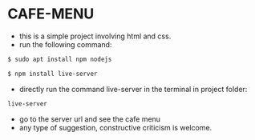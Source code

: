 # CAFE-MENU

- this is a simple project involving html and css.
- run the following command:

```bash
$ sudo apt install npm nodejs

$ npm install live-server
```

- directly run the command live-server in the terminal in project folder:

```bash
live-server
```

- go to the server url and see the cafe menu
- any type of suggestion, constructive criticism is welcome.
